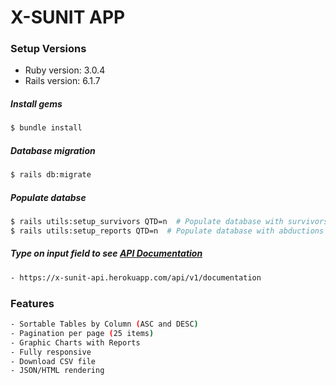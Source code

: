 # X-SUNIT APP

### Setup Versions
* Ruby version: 3.0.4
* Rails version: 6.1.7

##### Install gems
```sh
$ bundle install
```
##### Database migration
```sh
$ rails db:migrate 
```
##### Populate databse
```sh
$ rails utils:setup_survivors QTD=n  # Populate database with survivors (specify quantity w/ QTD=n)
$ rails utils:setup_reports QTD=n  # Populate database with abductions reports (specify quantity w/ QTD=n)
```

##### Type on input field to see [API Documentation](https://x-sunit-api.herokuapp.com/documentation)
```sh
- https://x-sunit-api.herokuapp.com/api/v1/documentation
```

### Features
```sh
- Sortable Tables by Column (ASC and DESC)
- Pagination per page (25 items)
- Graphic Charts with Reports
- Fully responsive
- Download CSV file
- JSON/HTML rendering
```
